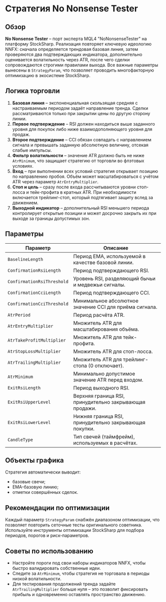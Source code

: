 # Стратегия No Nonsense Tester

## Обзор
**No Nonsense Tester** – порт эксперта MQL4 "NoNonsenseTester" на платформу StockSharp. Реализация повторяет ключевую идеологию NNFX: сначала определяется трендовая базовая линия, затем проверяются два подтверждающих индикатора, дополнительно оценивается волатильность через ATR, после чего сделки сопровождаются строгими правилами выхода. Все важные параметры вынесены в `StrategyParam`, что позволяет проводить многофакторную оптимизацию в экосистеме StockSharp.

## Логика торговли
1. **Базовая линия** – экспоненциальная скользящая средняя с настраиваемым периодом задаёт направление тренда. Сделки рассматриваются только при закрытии цены по другую сторону линии.
2. **Первое подтверждение** – RSI должен находиться выше заданного уровня для покупок либо ниже взаимодополняющего уровня для продаж.
3. **Второе подтверждение** – CCI обязан совпадать с направлением сигнала и превышать заданную абсолютную величину, отсекая слабые импульсы.
4. **Фильтр волатильности** – значение ATR должно быть не ниже `AtrMinimum`, что защищает стратегию от торговли во флэтовых условиях.
5. **Вход** – при выполнении всех условий стратегия открывает позицию по направлению пробоя. Объём может масштабироваться с учётом ATR через параметр `AtrEntryMultiplier`.
6. **Стоп и цель** – сразу после входа рассчитываются уровни стоп-лосса и тейк-профита в кратных ATR. При необходимости включается трейлинг-стоп, который подтягивает защиту вслед за движением.
7. **Выходной индикатор** – дополнительный RSI меньшего периода контролирует открытые позиции и может досрочно закрыть их при выходе за границы допустимых зон.

## Параметры
| Параметр | Описание |
|----------|----------|
| `BaselineLength` | Период EMA, используемой в качестве базовой линии. |
| `ConfirmationRsiLength` | Период подтверждающего RSI. |
| `ConfirmationRsiThreshold` | Уровень RSI, разделяющий бычьи и медвежьи сигналы. |
| `ConfirmationCciLength` | Период подтверждающего CCI. |
| `ConfirmationCciThreshold` | Минимальное абсолютное значение CCI для приёма сигнала. |
| `AtrPeriod` | Период расчёта ATR. |
| `AtrEntryMultiplier` | Множитель ATR для масштабирования объёма. |
| `AtrTakeProfitMultiplier` | Множитель ATR для тейк-профита. |
| `AtrStopLossMultiplier` | Множитель ATR для стоп-лосса. |
| `AtrTrailingMultiplier` | Множитель ATR для трейлинг-стопа (0 отключает). |
| `AtrMinimum` | Минимально допустимое значение ATR перед входом. |
| `ExitRsiLength` | Период выходного RSI. |
| `ExitRsiUpperLevel` | Верхняя граница RSI, принудительно закрывающая продажи. |
| `ExitRsiLowerLevel` | Нижняя граница RSI, принудительно закрывающая покупки. |
| `CandleType` | Тип свечей (таймфрейм), используемых в расчётах. |

## Объекты графика
Стратегия автоматически выводит:
- базовые свечи;
- EMA-базовую линию;
- отметки совершённых сделок.

## Рекомендации по оптимизации
Каждый параметр `StrategyParam` снабжён диапазоном оптимизации, что позволяет повторить сеточные тесты оригинального советника. Используйте инструменты оптимизации StockSharp для подбора периодов, порогов и риск-параметров.

## Советы по использованию
- Настройте пороги под свои наборы индикаторов NNFX, чтобы быстро валидировать собственные идеи.
- Следите за `AtrMinimum`, чтобы стратегия не торговала в периоды низкой волатильности.
- Для тестирования продолжений тренда задайте `AtrTrailingMultiplier` больше нуля – это позволит фиксировать прибыль и одновременно оставлять пространство движению.

